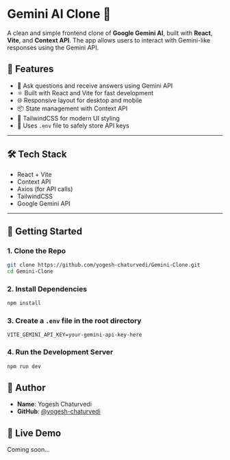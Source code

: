 # Gemini AI Clone 💬

A clean and simple frontend clone of **Google Gemini AI**, built with **React**, **Vite**, and **Context API**. The app allows users to interact with Gemini-like responses using the Gemini API.

## 🚀 Features

- 🧠 Ask questions and receive answers using Gemini API
- ⚛️ Built with React and Vite for fast development
- 🌐 Responsive layout for desktop and mobile
- 📦 State management with Context API
- 🎨 TailwindCSS for modern UI styling
- 🔐 Uses `.env` file to safely store API keys

---

## 🛠️ Tech Stack

- React + Vite
- Context API
- Axios (for API calls)
- TailwindCSS
- Google Gemini API

---

## 🧪 Getting Started

### 1. Clone the Repo

```bash
git clone https://github.com/yogesh-chaturvedi/Gemini-Clone.git
cd Gemini-Clone
```
### 2. Install Dependencies
```bash
npm install
```

### 3. Create a `.env` file in the root directory
```env
VITE_GEMINI_API_KEY=your-gemini-api-key-here
```

### 4. Run the Development Server
```bash
npm run dev
```


## 👤 Author

- **Name**: Yogesh Chaturvedi  
- **GitHub**: [@yogesh-chaturvedi](https://github.com/yogesh-chaturvedi)

## 🔗 Live Demo

Coming soon...